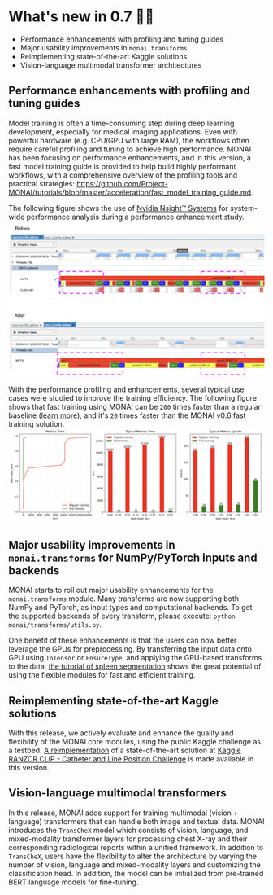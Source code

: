 # What's new in 0.7 🎉🎉

- Performance enhancements with profiling and tuning guides
- Major usability improvements in `monai.transforms`
- Reimplementing state-of-the-art Kaggle solutions
- Vision-language multimodal transformer architectures

## Performance enhancements with profiling and tuning guides

Model training is often a time-consuming step during deep learning development,
especially for medical imaging applications. Even with powerful hardware (e.g.
CPU/GPU with large RAM), the workflows often require careful profiling and
tuning to achieve high performance. MONAI has been focusing on performance
enhancements, and in this version, a fast model training guide is provided
to help build highly performant workflows, with a comprehensive overview of
the profiling tools and practical strategies:
https://github.com/Project-MONAI/tutorials/blob/master/acceleration/fast_model_training_guide.md.

The following figure shows the use of [Nvidia Nsight™ Systems](https://developer.nvidia.com/nsight-systems) for system-wide
performance analysis during a performance enhancement study.
![nsight_vis](../images/nsight_comparison.png)

With the performance profiling and enhancements, several typical use cases were studied to
improve the training efficiency.  The following figure shows that fast
training using MONAI can be `200` times faster than a regular baseline ([learn
more](https://github.com/Project-MONAI/tutorials/blob/master/acceleration/fast_training_tutorial.ipynb)), and it's `20` times faster than the MONAI v0.6 fast training solution.
![fast_training](../images/fast_training.png)

## Major usability improvements in `monai.transforms` for NumPy/PyTorch inputs and backends

 MONAI starts to roll out major usability enhancements for the
 `monai.transforms` module. Many transforms are now supporting both NumPy and
 PyTorch, as input types and computational backends. To get the supported backends of every transform, please execute: `python monai/transforms/utils.py`.

One benefit of these enhancements is that the users can now better leverage the
GPUs for preprocessing. By transferring the input data onto GPU using
`ToTensor` or `EnsureType`, and applying the GPU-based transforms to the data,
[the tutorial of spleen
segmentation](https://github.com/Project-MONAI/tutorials/blob/master/acceleration/fast_training_tutorial.ipynb)
shows the great potential of using the flexible modules for fast and efficient
training.

## Reimplementing state-of-the-art Kaggle solutions

With this release, we actively evaluate and enhance the quality and flexibility
of the MONAI core modules, using the public Kaggle challenge as a testbed. [A
reimplementation](https://github.com/Project-MONAI/tutorials/tree/master/kaggle/RANZCR/4th_place_solution)
of a state-of-the-art solution at [Kaggle RANZCR CLiP - Catheter and Line
Position
Challenge](https://www.kaggle.com/c/ranzcr-clip-catheter-line-classification)
is made available in this version.

##  Vision-language multimodal transformers

In this release, MONAI adds support for training multimodal (vision + language)
transformers that can handle both image and textual data. MONAI introduces the
`TransCheX` model which consists of vision, language, and mixed-modality
transformer layers for processing chest X-ray and their corresponding
radiological reports within a unified framework. In addition to `TransCheX`,
users have the flexibility to alter the architecture by varying the number of
vision, language and mixed-modality layers and customizing the classification
head. In addition, the model can be initialized from pre-trained BERT language
models for fine-tuning.
